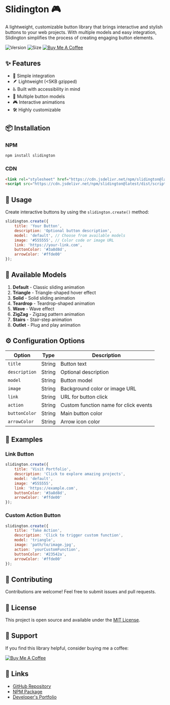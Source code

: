 # Slidington 🎮

A lightweight, customizable button library that brings interactive and stylish buttons to your web projects. With multiple models and easy integration, Slidington simplifies the process of creating engaging button elements.

![Version](https://img.shields.io/badge/version-1.5.0-blue.svg)
![Size](https://img.shields.io/badge/size-<5KB_gzipped-green.svg)
[![Buy Me A Coffee](https://img.shields.io/badge/Buy%20Me%20a%20Coffee-ffdd00?style=flat&logo=buy-me-a-coffee&logoColor=black)](https://buymeacoffee.com/camolover)

## ✨ Features

- 🎯 Simple integration
- 🪶 Lightweight (<5KB gzipped)
- ♿ Built with accessibility in mind
- 🎨 Multiple button models
- 🎮 Interactive animations
- 🛠️ Highly customizable

## 📦 Installation

### NPM
```bash
npm install slidington
```

### CDN
```html
<link rel="stylesheet" href="https://cdn.jsdelivr.net/npm/slidington@latest/dist/style.min.css">
<script src="https://cdn.jsdelivr.net/npm/slidington@latest/dist/script.min.js"></script>
```

## 🚀 Usage

Create interactive buttons by using the `slidington.create()` method:

```javascript
slidington.create({
    title: 'Your Button',
    description: 'Optional button description',
    model: 'default', // Choose from available models
    image: '#555555', // Color code or image URL
    link: 'https://your-link.com',
    buttonColor: '#3a8d8d',
    arrowColor: '#ffde00'
});
```

## 🎨 Available Models

1. **Default** - Classic sliding animation
2. **Triangle** - Triangle-shaped hover effect
3. **Solid** - Solid sliding animation
4. **Teardrop** - Teardrop-shaped animation
5. **Wave** - Wave effect
6. **ZigZag** - Zigzag pattern animation
7. **Stairs** - Stair-step animation
8. **Outlet** - Plug and play animation

## ⚙️ Configuration Options

| Option | Type | Description |
|--------|------|-------------|
| `title` | String | Button text |
| `description` | String | Optional description |
| `model` | String | Button model |
| `image` | String | Background color or image URL |
| `link` | String | URL for button click |
| `action` | String | Custom function name for click events |
| `buttonColor` | String | Main button color |
| `arrowColor` | String | Arrow icon color |

## 🌟 Examples

### Link Button
```javascript
slidington.create({
    title: 'Visit Portfolio',
    description: 'Click to explore amazing projects',
    model: 'default',
    image: '#555555',
    link: 'https://example.com',
    buttonColor: '#3a8d8d',
    arrowColor: '#ffde00'
});
```

### Custom Action Button
```javascript
slidington.create({
    title: 'Take Action',
    description: 'Click to trigger custom function',
    model: 'triangle',
    image: 'path/to/image.jpg',
    action: 'yourCustomFunction',
    buttonColor: '#23542a',
    arrowColor: '#ffde00'
});
```

## 🤝 Contributing

Contributions are welcome! Feel free to submit issues and pull requests.

## 📝 License

This project is open source and available under the [MIT License](LICENSE).

## 💖 Support

If you find this library helpful, consider buying me a coffee:

[![Buy Me A Coffee](https://img.shields.io/badge/Buy%20Me%20a%20Coffee-ffdd00?style=for-the-badge&logo=buy-me-a-coffee&logoColor=black)](https://buymeacoffee.com/camolover)

## 🔗 Links

- [GitHub Repository](https://github.com/CamoLover/Slidington)
- [NPM Package](https://www.npmjs.com/package/slidington)
- [Developer's Portfolio](https://camolover.dev)
